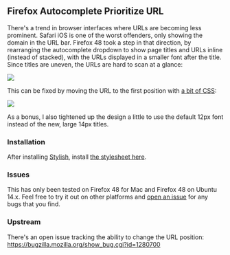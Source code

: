## Firefox Autocomplete Prioritize URL

There's a trend in browser interfaces where URLs are becoming less prominent. Safari iOS is one of the worst offenders, only showing the domain in the URL bar. Firefox 48 took a step in that direction, by rearranging the autocomplete dropdown to show page titles and URLs inline (instead of stacked), with the URLs displayed in a smaller font after the title. Since titles are uneven, the URLs are hard to scan at a glance:

![](http://i.imgur.com/b9uICBX.png)

This can be fixed by moving the URL to the first position with [a bit of CSS](https://cdn.rawgit.com/nathancahill/prioritize-url/master/autocomplete.css):

![](http://i.imgur.com/1fRhAzU.png)

As a bonus, I also tightened up the design a little to use the default 12px font instead of the new, large 14px titles.

### Installation

After installing [Stylish](https://userstyles.org/), install [the stylesheet here](https://cdn.rawgit.com/nathancahill/prioritize-url/master/autocomplete.css).

### Issues

This has only been tested on Firefox 48 for Mac and Firefox 48 on Ubuntu 14.x. Feel free to try it out on other platforms and [open an issue](https://github.com/nathancahill/prioritize-url/issues) for any bugs that you find.

### Upstream

There's an open issue tracking the ability to change the URL position: https://bugzilla.mozilla.org/show_bug.cgi?id=1280700

